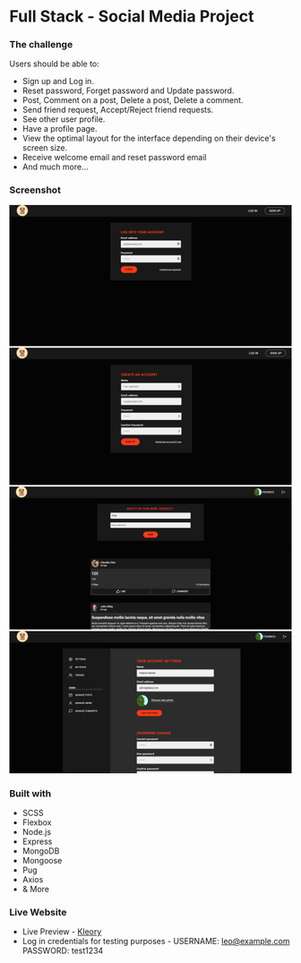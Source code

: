 # Full Stack - Social Media Project

### The challenge

Users should be able to:

- Sign up and Log in.
- Reset password, Forget password and Update password.
- Post, Comment on a post, Delete a post, Delete a comment.
- Send friend request, Accept/Reject friend requests.
- See other user profile.
- Have a profile page.
- View the optimal layout for the interface depending on their device's screen size.
- Receive welcome email and reset password email
- And much more...

### Screenshot

![](./public/images/solution1.png)
![](./public/images/solution2.png)
![](./public/images/solution3.png)
![](./public/images/solution4.png)

### Built with

- SCSS
- Flexbox
- Node.js
- Express
- MongoDB
- Mongoose
- Pug
- Axios
- & More

### Live Website

- Live Preview - [Kleory](https://kleory.onrender.com)
- Log in credentials for testing purposes - USERNAME: leo@example.com PASSWORD: test1234
